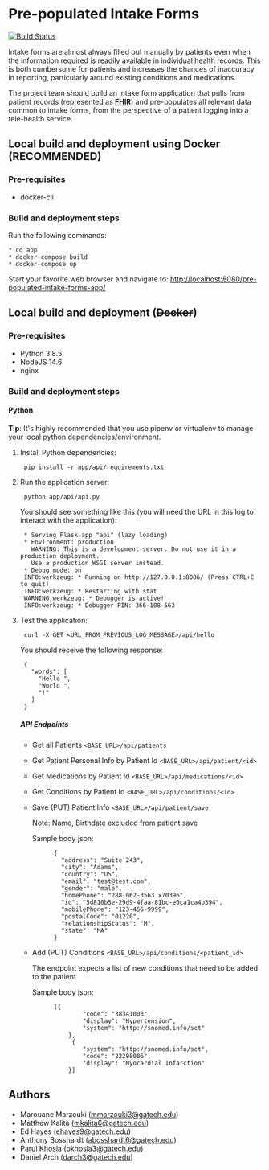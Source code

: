 # Pre-populated Intake Forms

[![Build Status](https://drone.hdap.gatech.edu/api/badges/gt-cs6440-hit-fall2020/Pre-Populated-Intake-Forms/status.svg?ref=refs/heads/stable)](https://drone.hdap.gatech.edu/gt-cs6440-hit-fall2020/Pre-Populated-Intake-Forms)

Intake forms are almost always filled out manually by patients even when the information required 
is readily available in individual health records. This is both cumbersome for patients and increases 
the chances of inaccuracy in reporting, particularly around existing conditions and medications. 

The project team should build an intake form application that pulls from patient records 
(represented as **[FHIR](https://www.hl7.org/fhir/)**) and pre-populates all relevant data common to intake forms, 
from the perspective of a patient logging into a tele-health service.

## Local build and deployment using Docker (RECOMMENDED)

### Pre-requisites
* docker-cli

### Build and deployment steps

Run the following commands:
    
    * cd app
    * docker-compose build
    * docker-compose up
    
Start your favorite web browser and navigate to: 
[http://localhost:8080/pre-populated-intake-forms-app/](http://localhost:8080/pre-populated-intake-forms-app/)

## Local build and deployment (~~Docker~~)

### Pre-requisites
* Python 3.8.5
* NodeJS 14.6
* nginx

### Build and deployment steps

#### Python

**Tip**: It's highly recommended that you use pipenv or virtualenv to manage your local python dependencies/environment.

1. Install Python dependencies:

        pip install -r app/api/requirements.txt

2. Run the application server:

        python app/api/api.py
   
    You should see something like this (you will need the URL in this log to interact with the application):
   
        * Serving Flask app "api" (lazy loading)
        * Environment: production
          WARNING: This is a development server. Do not use it in a production deployment.
          Use a production WSGI server instead.
        * Debug mode: on
        INFO:werkzeug: * Running on http://127.0.0.1:8086/ (Press CTRL+C to quit)
        INFO:werkzeug: * Restarting with stat
        WARNING:werkzeug: * Debugger is active!
        INFO:werkzeug: * Debugger PIN: 366-108-563

3. Test the application:

        curl -X GET <URL_FROM_PREVIOUS_LOG_MESSAGE>/api/hello
  
    You should receive the following response:
    
        {
          "words": [
            "Hello ", 
            "World ", 
            "!"
          ]
        }
    ##### API Endpoints
    * Get all Patients
    `<BASE_URL>/api/patients`
    * Get Patient Personal Info by Patient Id
    `<BASE_URL>/api/patient/<id>`
    * Get Medications by Patient Id
    `<BASE_URL>/api/medications/<id>`
    * Get Conditions by Patient Id
    `<BASE_URL>/api/conditions/<id>`
    * Save (PUT) Patient Info
    `<BASE_URL>/api/patient/save`
        
        Note: Name, Birthdate excluded from patient save
            
        Sample body json:
            
                {
                  "address": "Suite 243",
                  "city": "Adams",
                  "country": "US",
                  "email": "test@test.com",
                  "gender": "male",
                  "homePhone": "288-062-3563 x70396",
                  "id": "5d810b5e-29d9-4faa-81bc-e0ca1ca4b394",
                  "mobilePhone": "123-456-9999",
                  "postalCode": "01220",
                  "relationshipStatus": "M",
                  "state": "MA"
                }
    * Add (PUT) Conditions
        `<BASE_URL>/api/conditions/<patient_id>`
            
        The endpoint expects a list of new conditions that need to be added to the patient
            
        Sample body json:
                    
                [{
                        "code": "38341003",
                        "display": "Hypertension",
                        "system": "http://snomed.info/sct"
                    },
                     {
                        "system": "http://snomed.info/sct",
                        "code": "22298006",
                        "display": "Myocardial Infarction"
                    }]

  
    
    

## Authors

- Marouane Marzouki ([mmarzouki3@gatech.edu](mailto:mmarzouki3@gatech.edu))
- Matthew Kalita ([mkalita6@gatech.edu](mailto:mkalita6@gatech.edu))
- Ed Hayes ([ehayes9@gatech.edu](mailto:ehayes9@gatech.edu))
- Anthony Bosshardt ([abosshardt6@gatech.edu](mailto:abosshardt6@gatech.edu))
- Parul Khosla ([pkhosla3@gatech.edu](mailto:pkhosla3@gatech.edu))
- Daniel Arch ([darch3@gatech.edu](mailto:darch3@gatech.edu))
